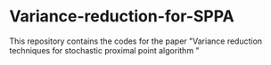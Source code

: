 # Variance-reduction-for-SPPA
This repository contains the codes for the paper "Variance reduction techniques for stochastic proximal point algorithm "
